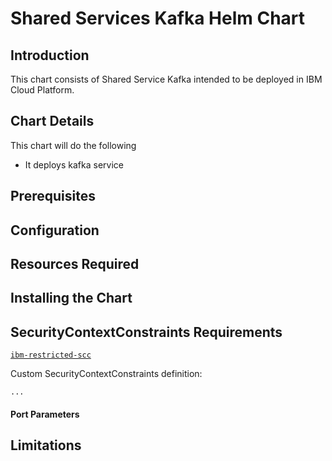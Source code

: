 # Shared Services Kafka Helm Chart

## Introduction

This chart consists of Shared Service Kafka intended to be deployed in IBM Cloud Platform.

## Chart Details

This chart will do the following
- It deploys kafka service

## Prerequisites

## Configuration

## Resources Required

## Installing the Chart

## SecurityContextConstraints Requirements
[`ibm-restricted-scc`](https://ibm.biz/cpkspec-scc)

Custom SecurityContextConstraints definition:
```
...
```
#### Port Parameters

## Limitations
